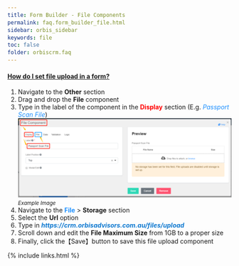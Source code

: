 ```yaml
---
title: Form Builder - File Components
permalink: faq.form_builder_file.html
sidebar: orbis_sidebar
keywords: file 
toc: false
folder: orbiscrm.faq
---
```


<div class="panel-group" id="accordion">
    <div class="panel panel-default">
        <div class="panel-heading">
            <h4 class="panel-title">
                <a class="noCrossRef accordion-toggle" data-toggle="collapse" data-parent="#accordion" href="#how-do-i-set-file-upload">
                    How do I set file upload in a form?
                </a>
            </h4>
        </div>
        <div id="how-do-i-set-file-upload" class="panel-collapse collapse noCrossRef">
            <div class="panel-body">
                <ol>
                    <li>Navigate to the <b>Other</b> section
                    </li>
                    <li>Drag and drop the <b>File</b> component
                    </li>
                    <li>Type in the label of the component in the <b style="color: red">Display</b> section 
                        (E.g. <span style="color: dodgerblue; font-style: italic">Passport Scan File</span>)<br>
                        <img src="images/form_builder/file-display.png"><br>
                        <span style="font-style: italic; font-size: smaller">Example Image</span>
                    </li>
                    <li>Navigate to the <b style="color: dodgerblue">File</b> > <b>Storage</b> section
                    </li>
                    <li>Select the <b>Url</b> option
                    </li>
                    <li>Type in <b style="font-style: italic; color: #0F79D0">https://crm.orbisadvisors.com.au/files/upload</b>
                    </li>
                    <li>Scroll down and edit the <b>File Maximum Size</b> from 1GB to a proper size</li>
                    <li>Finally, click the【Save】button to save this file upload component</li>
                </ol>
            </div>
        </div>
    </div>
    <!-- /.panel -->
</div>
<!-- /.panel-group -->

{% include links.html %}

